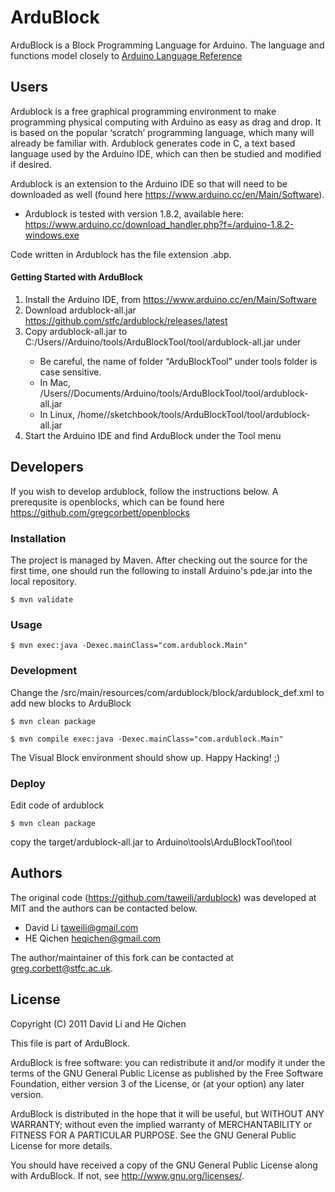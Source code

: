 # ArduBlock


ArduBlock is a Block Programming Language for Arduino. The language and functions model closely to [Arduino Language Reference](http://arduino.cc/en/Reference/HomePage)

## Users
Ardublock is a free graphical programming environment to make programming physical computing with Arduino as easy as drag and drop. It is based on the popular ‘scratch’ programming language, which many will already be familiar with.  Ardublock generates code in C, a text based language used by the Arduino IDE, which can then be studied and modified if desired. 

Ardublock is an extension to the Arduino IDE so that will need to be downloaded as well (found here https://www.arduino.cc/en/Main/Software).  
* Ardublock is tested with version 1.8.2, available here: https://www.arduino.cc/download_handler.php?f=/arduino-1.8.2-windows.exe

Code written in Ardublock has the file extension .abp.

#### Getting Started with ArduBlock
1. Install the Arduino IDE, from https://www.arduino.cc/en/Main/Software
2. Download ardublock-all.jar https://github.com/stfc/ardublock/releases/latest
3. Copy ardublock-all.jar to C:/Users/<username>/Arduino/tools/ArduBlockTool/tool/ardublock-all.jar under
    * Be careful, the name of folder “ArduBlockTool” under tools folder is case sensitive. 
    * In Mac, /Users/<username>/Documents/Arduino/tools/ArduBlockTool/tool/ardublock-all.jar
    * In Linux, /home/<username>/sketchbook/tools/ArduBlockTool/tool/ardublock-all.jar
4. Start the Arduino IDE and find ArduBlock under the Tool menu

## Developers
If you wish to develop ardublock, follow the instructions below. A prerequsite is openblocks, which can be found here https://github.com/gregcorbett/openblocks
### Installation

The project is managed by Maven. After checking out the source for the first time, one should run the following to install Arduino's pde.jar into the local repository. 

	$ mvn validate

### Usage

	$ mvn exec:java -Dexec.mainClass="com.ardublock.Main"

### Development

Change the /src/main/resources/com/ardublock/block/ardublock_def.xml to add new blocks to ArduBlock

	$ mvn clean package

	$ mvn compile exec:java -Dexec.mainClass="com.ardublock.Main"

The Visual Block environment should show up. Happy Hacking! ;) 

### Deploy

Edit code of ardublock

	$ mvn clean package

copy the target/ardublock-all.jar to Arduino\tools\ArduBlockTool\tool

## Authors

The original code (https://github.com/taweili/ardublock) was developed at MIT and the authors can be contacted below.

* David Li taweili@gmail.com
* HE Qichen heqichen@gmail.com

The author/maintainer of this fork can be contacted at greg.corbett@stfc.ac.uk.

## License
Copyright (C) 2011 David Li and He Qichen

This file is part of ArduBlock.

ArduBlock is free software: you can redistribute it and/or modify
it under the terms of the GNU General Public License as published by
the Free Software Foundation, either version 3 of the License, or
(at your option) any later version.

ArduBlock is distributed in the hope that it will be useful,
but WITHOUT ANY WARRANTY; without even the implied warranty of
MERCHANTABILITY or FITNESS FOR A PARTICULAR PURPOSE.  See the
GNU General Public License for more details.

You should have received a copy of the GNU General Public License
along with ArduBlock.  If not, see <http://www.gnu.org/licenses/>.
